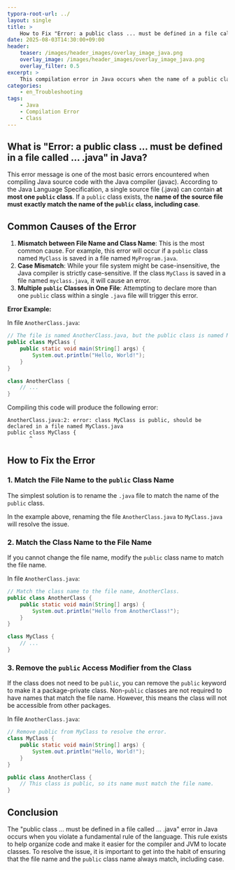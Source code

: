```yaml
---
typora-root-url: ../
layout: single
title: >
    How to Fix "Error: a public class ... must be defined in a file called ... .java" in Java
date: 2025-08-03T14:30:00+09:00
header:
    teaser: /images/header_images/overlay_image_java.png
    overlay_image: /images/header_images/overlay_image_java.png
    overlay_filter: 0.5
excerpt: >
    This compilation error in Java occurs when the name of a public class does not match the name of its source file. This article explains the cause of the error and how to fix it.
categories:
    - en_Troubleshooting
tags:
    - Java
    - Compilation Error
    - Class
---
```


## What is "Error: a public class ... must be defined in a file called ... .java" in Java?

This error message is one of the most basic errors encountered when compiling Java source code with the Java compiler (javac). According to the Java Language Specification, a single source file (.java) can contain **at most one `public` class**. If a `public` class exists, the **name of the source file must exactly match the name of the `public` class, including case**.

## Common Causes of the Error

1.  **Mismatch between File Name and Class Name**: This is the most common cause. For example, this error will occur if a `public` class named `MyClass` is saved in a file named `MyProgram.java`.
2.  **Case Mismatch**: While your file system might be case-insensitive, the Java compiler is strictly case-sensitive. If the class `MyClass` is saved in a file named `myclass.java`, it will cause an error.
3.  **Multiple `public` Classes in One File**: Attempting to declare more than one `public` class within a single `.java` file will trigger this error.

**Error Example:**

In file `AnotherClass.java`:
```java
// The file is named AnotherClass.java, but the public class is named MyClass.
public class MyClass {
    public static void main(String[] args) {
        System.out.println("Hello, World!");
    }
}

class AnotherClass {
    // ...
}
```

Compiling this code will produce the following error:
```
AnotherClass.java:2: error: class MyClass is public, should be declared in a file named MyClass.java
public class MyClass {
       ^
```

## How to Fix the Error

### 1. Match the File Name to the `public` Class Name

The simplest solution is to rename the `.java` file to match the name of the `public` class.

In the example above, renaming the file `AnotherClass.java` to `MyClass.java` will resolve the issue.

### 2. Match the Class Name to the File Name

If you cannot change the file name, modify the `public` class name to match the file name.

In file `AnotherClass.java`:
```java
// Match the class name to the file name, AnotherClass.
public class AnotherClass {
    public static void main(String[] args) {
        System.out.println("Hello from AnotherClass!");
    }
}

class MyClass {
    // ...
}
```

### 3. Remove the `public` Access Modifier from the Class

If the class does not need to be `public`, you can remove the `public` keyword to make it a package-private class. Non-`public` classes are not required to have names that match the file name. However, this means the class will not be accessible from other packages.

In file `AnotherClass.java`:
```java
// Remove public from MyClass to resolve the error.
class MyClass {
    public static void main(String[] args) {
        System.out.println("Hello, World!");
    }
}

public class AnotherClass {
    // This class is public, so its name must match the file name.
}
```

## Conclusion

The "public class ... must be defined in a file called ... .java" error in Java occurs when you violate a fundamental rule of the language. This rule exists to help organize code and make it easier for the compiler and JVM to locate classes. To resolve the issue, it is important to get into the habit of ensuring that the file name and the `public` class name always match, including case.

